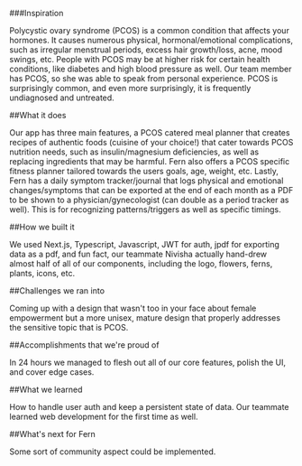 
###Inspiration

Polycystic ovary syndrome (PCOS) is a common condition that affects your hormones. It causes numerous physical, hormonal/emotional complications, such as irregular menstrual periods, excess hair growth/loss, acne, mood swings, etc. People with PCOS may be at higher risk for certain health conditions, like diabetes and high blood pressure as well. Our team member has PCOS, so she was able to speak from personal experience. PCOS is surprisingly common, and even more surprisingly, it is frequently undiagnosed and untreated.

##What it does

Our app has three main features, a PCOS catered meal planner that creates recipes of authentic foods (cuisine of your choice!) that cater towards PCOS nutrition needs, such as insulin/magnesium deficiencies, as well as replacing ingredients that may be harmful. Fern also offers a PCOS specific fitness planner tailored towards the users goals, age, weight, etc. Lastly, Fern has a daily symptom tracker/journal that logs physical and emotional changes/symptoms that can be exported at the end of each month as a PDF to be shown to a physician/gynecologist (can double as a period tracker as well). This is for recognizing patterns/triggers as well as specific timings.

##How we built it

We used Next.js, Typescript, Javascript, JWT for auth, jpdf for exporting data as a pdf, and fun fact, our teammate Nivisha actually hand-drew almost half of all of our components, including the logo, flowers, ferns, plants, icons, etc.

##Challenges we ran into

Coming up with a design that wasn't too in your face about female empowerment but a more unisex, mature design that properly addresses the sensitive topic that is PCOS.

##Accomplishments that we're proud of

In 24 hours we managed to flesh out all of our core features, polish the UI, and cover edge cases.

##What we learned

How to handle user auth and keep a persistent state of data. Our teammate learned web development for the first time as well.

##What's next for Fern

Some sort of community aspect could be implemented.

